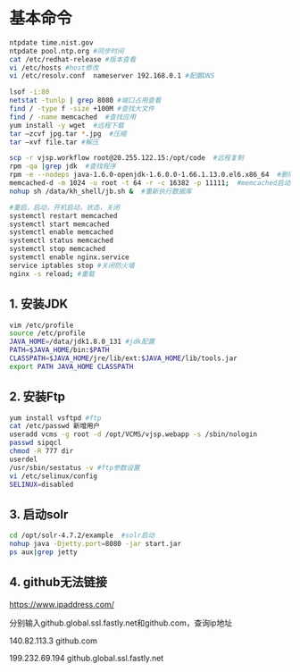 # 基本命令
```bash
ntpdate time.nist.gov
ntpdate pool.ntp.org #同步时间
cat /etc/redhat-release #版本查看
vi /etc/hosts #host修改
vi /etc/resolv.conf  nameserver 192.168.0.1 #配置DNS

lsof -i:80
netstat -tunlp | grep 8080 #端口占用查看
find / -type f -size +100M #查找大文件
find / -name memcached  #查找应用
yum install -y wget  #远程下载
tar –zcvf jpg.tar *.jpg  #压缩
tar –xvf file.tar #解压

scp -r vjsp.workflow root@20.255.122.15:/opt/code  #远程复制
rpm -qa |grep jdk  #查找程序
rpm -e --nodeps java-1.6.0-openjdk-1.6.0.0-1.66.1.13.0.el6.x86_64  #删除程序
memcached-d -m 1024 -u root -t 64 -r -c 16382 -p 11111;  #memcached启动
nohup sh /data/kh_shell/jb.sh &  #重新执行数据库

#重启，启动，开机启动，状态，关闭
systemctl restart memcached
systemctl start memcached
systemctl enable memcached
systemctl status memcached
systemctl stop memcached
systemctl enable nginx.service 
service iptables stop #关闭防火墙
nginx -s reload; #重载
```

## 1. 安装JDK
```bash
vim /etc/profile
source /etc/profile
JAVA_HOME=/data/jdk1.8.0_131 #jdk配置
PATH=$JAVA_HOME/bin:$PATH
CLASSPATH=$JAVA_HOME/jre/lib/ext:$JAVA_HOME/lib/tools.jar
export PATH JAVA_HOME CLASSPATH
```

## 2. 安装Ftp
```bash
yum install vsftpd #ftp
cat /etc/passwd 新增用户
useradd vcms -g root -d /opt/VCMS/vjsp.webapp -s /sbin/nologin
passwd sipqcl
chmod -R 777 dir
userdel
/usr/sbin/sestatus -v #ftp参数设置
vi /etc/selinux/config
SELINUX=disabled 
```

## 3. 启动solr
```bash
cd /opt/solr-4.7.2/example  #solr启动
nohup java -Djetty.port=8080 -jar start.jar
ps aux|grep jetty
```

## 4. github无法链接

https://www.ipaddress.com/

分别输入github.global.ssl.fastly.net和github.com，查询ip地址

140.82.113.3	github.com

199.232.69.194	github.global.ssl.fastly.net